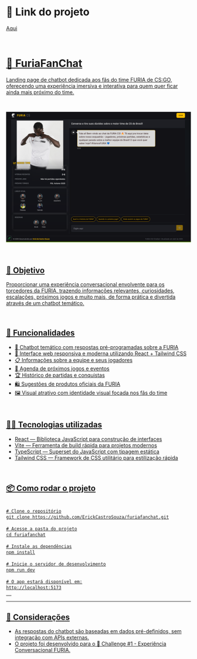 <h1>🔗 Link do projeto</h1>

<a href="https://furia-fan-chat.vercel.app/" />
<p>Aqui</p>

<br>

<h1>🐺 FuriaFanChat</h1>

<p>Landing page de chatbot dedicada aos fãs do time FURIA de CS:GO, oferecendo uma experiência imersiva e interativa para quem quer ficar ainda mais próximo do time.</p>

<br>

![screenshot](print.png)

<br>

<h2>🎯 Objetivo</h2>

<p>Proporcionar uma experiência conversacional envolvente para os torcedores da FURIA, trazendo informações relevantes, curiosidades, escalações, próximos jogos e muito mais, de forma prática e divertida através de um chatbot temático.</p>

<br>

<h2>🚀 Funcionalidades</h2>

<ul>
  <li>🧠 Chatbot temático com respostas pré-programadas sobre a FURIA</li>
  <li>🎨 Interface web responsiva e moderna utilizando React + Tailwind CSS</li>
  <li>📋 Informações sobre a equipe e seus jogadores</li>
  <li>📆 Agenda de próximos jogos e eventos</li>
  <li>🏆 Histórico de partidas e conquistas</li>
  <li>🛍️ Sugestões de produtos oficiais da FURIA</li>
  <li>🖼️ Visual atrativo com identidade visual focada nos fãs do time</li>
</ul>

<br>

<h2>🧑‍💻 Tecnologias utilizadas</h2>

<ul>
  <li>React — Biblioteca JavaScript para construção de interfaces</li>
  <li>Vite — Ferramenta de build rápida para projetos modernos</li>
  <li>TypeScript — Superset do JavaScript com tipagem estática</li>
  <li>Tailwind CSS — Framework de CSS utilitário para estilização rápida</li>
</ul>

<br>

<h2>📦 Como rodar o projeto</h2>

  <pre><code>
# Clone o repositório
git clone https://github.com/ErickCastroSouza/furiafanchat.git

# Acesse a pasta do projeto
cd furiafanchat

# Instale as dependências
npm install

# Inicie o servidor de desenvolvimento
npm run dev

# O app estará disponível em:
http://localhost:5173
  </code></pre>

  <hr>

  <h2>📄 Considerações</h2>
  <ul>
    <li>As respostas do chatbot são baseadas em dados pré-definidos, sem integração com APIs externas.</li>
    <li>O projeto foi desenvolvido para o 💬 Challenge #1 - Experiência Conversacional FURIA.</li>
  </ul>

